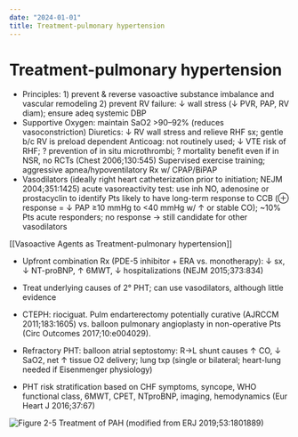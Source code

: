 ```yaml
---
date: "2024-01-01"
title: Treatment-pulmonary hypertension
---
```


# Treatment-pulmonary hypertension

* Principles: 1) prevent & reverse vasoactive substance imbalance and vascular remodeling 2) prevent RV failure: ↓ wall stress (↓ PVR, PAP, RV diam); ensure adeq systemic DBP
* Supportive
Oxygen: maintain SaO2 >90–92% (reduces vasoconstriction)
Diuretics: ↓ RV wall stress and relieve RHF sx; gentle b/c RV is preload dependent
Anticoag: not routinely used; ↓ VTE risk of RHF; ? prevention of in situ microthrombi; ? mortality benefit even if in NSR, no RCTs (Chest 2006;130:545)
Supervised exercise training; aggressive apnea/hypoventilatory Rx w/ CPAP/BiPAP
* Vasodilators (ideally right heart catheterization prior to initiation; NEJM 2004;351:1425) acute vasoreactivity test: use inh NO, adenosine or prostacyclin to identify Pts likely to have long-term response to CCB (⊕ response = ↓ PAP ≥10 mmHg to <40 mmHg w/ ↑ or stable CO); ~10% Pts acute responders; no response → still candidate for other vasodilators

[[Vasoactive Agents as Treatment-pulmonary hypertension]]
* Upfront combination Rx (PDE-5 inhibitor + ERA vs. monotherapy): ↓ sx, ↓ NT-proBNP, ↑ 6MWT, ↓ hospitalizations (NEJM 2015;373:834)

* Treat underlying causes of 2° PHT; can use vasodilators, although little evidence

* CTEPH: riociguat. Pulm endarterectomy potentially curative (AJRCCM 2011;183:1605) vs. balloon pulmonary angioplasty in non-operative Pts (Circ Outcomes 2017;10:e004029).

* Refractory PHT: balloon atrial septostomy: R→L shunt causes ↑ CO, ↓ SaO2, net ↑ tissue O2 delivery; lung txp (single or bilateral; heart-lung needed if Eisenmenger physiology)

* PHT risk stratification based on CHF symptoms, syncope, WHO functional class, 6MWT, CPET, NTproBNP, imaging, hemodynamics (Eur Heart J 2016;37:67)

![Figure 2-5 Treatment of PAH (modified from ERJ 2019;53:1801889)](https://i.imgur.com/euVm6mN.png)
